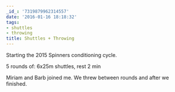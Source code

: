 ```yaml
---
_id_: '7319879962314557'
date: '2016-01-16 18:18:32'
tags:
- shuttles
- throwing
title: Shuttles + Throwing
---
```


Starting the 2015 Spinners conditioning cycle.

5 rounds of: 6x25m shuttles, rest 2 min

Miriam and Barb joined me. We threw between rounds and after we finished.
